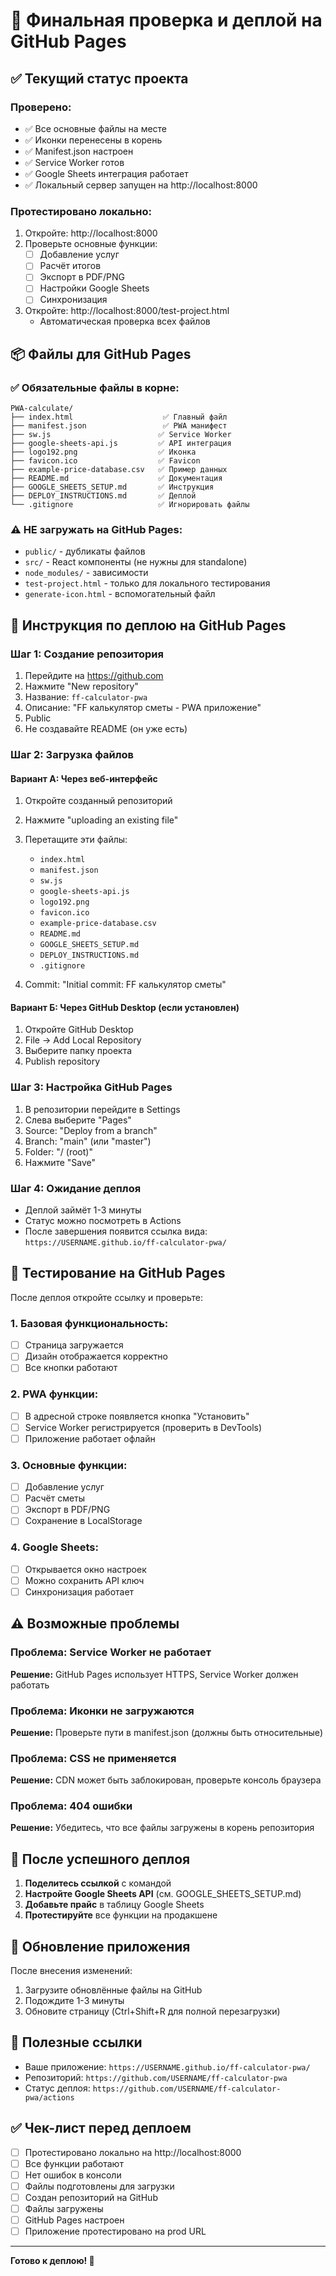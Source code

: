 # 🚀 Финальная проверка и деплой на GitHub Pages

## ✅ Текущий статус проекта

### Проверено:
- ✅ Все основные файлы на месте
- ✅ Иконки перенесены в корень
- ✅ Manifest.json настроен
- ✅ Service Worker готов
- ✅ Google Sheets интеграция работает
- ✅ Локальный сервер запущен на http://localhost:8000

### Протестировано локально:
1. Откройте: http://localhost:8000
2. Проверьте основные функции:
   - [ ] Добавление услуг
   - [ ] Расчёт итогов
   - [ ] Экспорт в PDF/PNG
   - [ ] Настройки Google Sheets
   - [ ] Синхронизация

3. Откройте: http://localhost:8000/test-project.html
   - Автоматическая проверка всех файлов

## 📦 Файлы для GitHub Pages

### ✅ Обязательные файлы в корне:
```
PWA-calculate/
├── index.html                    ✅ Главный файл
├── manifest.json                 ✅ PWA манифест
├── sw.js                        ✅ Service Worker
├── google-sheets-api.js         ✅ API интеграция
├── logo192.png                  ✅ Иконка
├── favicon.ico                  ✅ Favicon
├── example-price-database.csv   ✅ Пример данных
├── README.md                    ✅ Документация
├── GOOGLE_SHEETS_SETUP.md       ✅ Инструкция
├── DEPLOY_INSTRUCTIONS.md       ✅ Деплой
└── .gitignore                   ✅ Игнорировать файлы
```

### ⚠️ НЕ загружать на GitHub Pages:
- `public/` - дубликаты файлов
- `src/` - React компоненты (не нужны для standalone)
- `node_modules/` - зависимости
- `test-project.html` - только для локального тестирования
- `generate-icon.html` - вспомогательный файл

## 🎯 Инструкция по деплою на GitHub Pages

### Шаг 1: Создание репозитория
1. Перейдите на https://github.com
2. Нажмите "New repository"
3. Название: `ff-calculator-pwa`
4. Описание: "FF калькулятор сметы - PWA приложение"
5. Public
6. Не создавайте README (он уже есть)

### Шаг 2: Загрузка файлов

#### Вариант А: Через веб-интерфейс
1. Откройте созданный репозиторий
2. Нажмите "uploading an existing file"
3. Перетащите эти файлы:
   - `index.html`
   - `manifest.json`
   - `sw.js`
   - `google-sheets-api.js`
   - `logo192.png`
   - `favicon.ico`
   - `example-price-database.csv`
   - `README.md`
   - `GOOGLE_SHEETS_SETUP.md`
   - `DEPLOY_INSTRUCTIONS.md`
   - `.gitignore`

4. Commit: "Initial commit: FF калькулятор сметы"

#### Вариант Б: Через GitHub Desktop (если установлен)
1. Откройте GitHub Desktop
2. File → Add Local Repository
3. Выберите папку проекта
4. Publish repository

### Шаг 3: Настройка GitHub Pages
1. В репозитории перейдите в Settings
2. Слева выберите "Pages"
3. Source: "Deploy from a branch"
4. Branch: "main" (или "master")
5. Folder: "/ (root)"
6. Нажмите "Save"

### Шаг 4: Ожидание деплоя
- Деплой займёт 1-3 минуты
- Статус можно посмотреть в Actions
- После завершения появится ссылка вида:
  `https://USERNAME.github.io/ff-calculator-pwa/`

## 🧪 Тестирование на GitHub Pages

После деплоя откройте ссылку и проверьте:

### 1. Базовая функциональность:
- [ ] Страница загружается
- [ ] Дизайн отображается корректно
- [ ] Все кнопки работают

### 2. PWA функции:
- [ ] В адресной строке появляется кнопка "Установить"
- [ ] Service Worker регистрируется (проверить в DevTools)
- [ ] Приложение работает офлайн

### 3. Основные функции:
- [ ] Добавление услуг
- [ ] Расчёт сметы
- [ ] Экспорт в PDF/PNG
- [ ] Сохранение в LocalStorage

### 4. Google Sheets:
- [ ] Открывается окно настроек
- [ ] Можно сохранить API ключ
- [ ] Синхронизация работает

## ⚠️ Возможные проблемы

### Проблема: Service Worker не работает
**Решение:** GitHub Pages использует HTTPS, Service Worker должен работать

### Проблема: Иконки не загружаются
**Решение:** Проверьте пути в manifest.json (должны быть относительные)

### Проблема: CSS не применяется
**Решение:** CDN может быть заблокирован, проверьте консоль браузера

### Проблема: 404 ошибки
**Решение:** Убедитесь, что все файлы загружены в корень репозитория

## 🎉 После успешного деплоя

1. **Поделитесь ссылкой** с командой
2. **Настройте Google Sheets API** (см. GOOGLE_SHEETS_SETUP.md)
3. **Добавьте прайс** в таблицу Google Sheets
4. **Протестируйте** все функции на продакшене

## 📝 Обновление приложения

После внесения изменений:

1. Загрузите обновлённые файлы на GitHub
2. Подождите 1-3 минуты
3. Обновите страницу (Ctrl+Shift+R для полной перезагрузки)

## 🔗 Полезные ссылки

- Ваше приложение: `https://USERNAME.github.io/ff-calculator-pwa/`
- Репозиторий: `https://github.com/USERNAME/ff-calculator-pwa`
- Статус деплоя: `https://github.com/USERNAME/ff-calculator-pwa/actions`

## ✅ Чек-лист перед деплоем

- [ ] Протестировано локально на http://localhost:8000
- [ ] Все функции работают
- [ ] Нет ошибок в консоли
- [ ] Файлы подготовлены для загрузки
- [ ] Создан репозиторий на GitHub
- [ ] Файлы загружены
- [ ] GitHub Pages настроен
- [ ] Приложение протестировано на prod URL

---

**Готово к деплою! 🚀**
